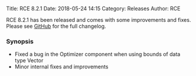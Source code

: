 Title: RCE 8.2.1
Date: 2018-05-24 14:15
Category: Releases
Author: RCE

RCE 8.2.1 has been released and comes with some improvements and fixes.
Please see [GitHub](https://github.com/rcenvironment/rce/wiki/Changelog:-8.x.x-Releases) for the full changelog.

### Synopsis

* Fixed a bug in the Optimizer component when using bounds of data type Vector
* Minor internal fixes and improvements

